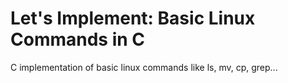 # Let's Implement: Basic Linux Commands in C

C implementation of basic linux commands like ls, mv, cp, grep...
